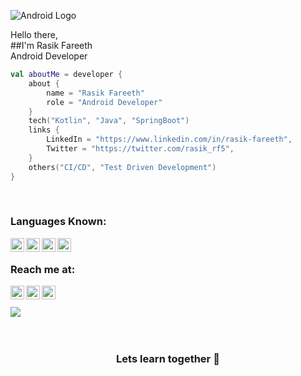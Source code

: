 ![Android Logo](https://raw.github.com/rasfarrf5/rasfarrf5/master/android.png)

Hello there, <br>
##I'm Rasik Fareeth<br>
Android Developer
<br>

```kotlin
val aboutMe = developer {
    about {
        name = "Rasik Fareeth"
        role = "Android Developer"
    }
    tech("Kotlin", "Java", "SpringBoot")
    links {
        LinkedIn = "https://www.linkedin.com/in/rasik-fareeth",
        Twitter = "https://twitter.com/rasik_rf5",
    }
    others("CI/CD", "Test Driven Development")
}
```
<br />

### Languages Known:
<a href="https://www.java.com/en/">
  <img align="left" alt="Rasfar's Twitter" width="22px" src="https://cdn.jsdelivr.net/npm/simple-icons@3.13.0/icons/java.svg" />
</a>
<a href="http://developer.android.com/">
  <img align="left" alt="Rasfar's LinkedIn" width="22px" src="https://cdn.jsdelivr.net/npm/simple-icons@3.13.0/icons/android.svg" />
</a>
<a href="https://developer.android.com/kotlin">
  <img align="left" alt="Rasfar's Github" width="22px" src="https://cdn.jsdelivr.net/npm/simple-icons@3.13.0/icons/kotlin.svg" />
</a>
<a href="https://spring.io/projects/spring-boot">
  <img align="left" alt="Rasfar's Github" width="22px" src="https://cdn.jsdelivr.net/npm/simple-icons@3.13.0/icons/spring.svg" />
</a>
<br />

### Reach me at:
<a href="https://twitter.com/rasik_rf5">
  <img align="left" alt="Rasfar's Twitter" width="22px" src="https://cdn.jsdelivr.net/npm/simple-icons@v3/icons/twitter.svg" />
</a>
<a href="https://www.linkedin.com/in/rasik-fareeth">
  <img align="left" alt="Rasfar's LinkedIn" width="22px" src="https://cdn.jsdelivr.net/npm/simple-icons@v3/icons/linkedin.svg" />
</a>
<a href="https://github.com/rasfarrf5">
  <img align="left" alt="Rasfar's Github" width="22px" src="https://cdn.jsdelivr.net/npm/simple-icons@v3/icons/github.svg" />
</a>

<br />
<br />

<a href="https://github.com/rasfarrf5">
  <img align="center" src="https://github-readme-stats.vercel.app/api/top-langs/?username=rasfarrf5&theme=light&hide_langs_below=1" />
</a>
<br />
<br />
<br />
<div align="center">

### Lets learn together 🌱

</div>
